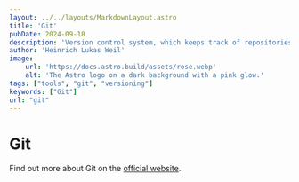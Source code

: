 ```yaml
---
layout: ../../layouts/MarkdownLayout.astro
title: 'Git'
pubDate: 2024-09-18
description: 'Version control system, which keeps track of repositories by saving comparable snapshots called commits.'
author: 'Heinrich Lukas Weil'
image:
    url: 'https://docs.astro.build/assets/rose.webp'
    alt: 'The Astro logo on a dark background with a pink glow.'
tags: ["tools", "git", "versioning"]
keywords: ["Git"]
url: "git"
---
```


# Git

Find out more about Git on the [official website](https://git-scm.com/).
